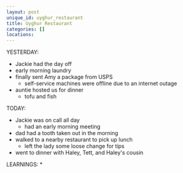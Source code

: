 ```yaml
---
layout: post
unique_id: uyghur_restaurant
title: Uyghur Restaurant
categories: []
locations: 
---
```


YESTERDAY:
* Jackie had the day off
* early morning laundry
* finally sent Amy a package from USPS
  * self-service machines were offline due to an internet outage
* auntie hosted us for dinner
  * tofu and fish

TODAY:
* Jackie was on call all day
  * had an early morning meeting
* dad had a tooth taken out in the morning
* walked to a nearby restaurant to pick up lunch
  * left the lady some loose change for tips
* went to dinner with Haley, Tett, and Haley's cousin

LEARNINGS:
* 
